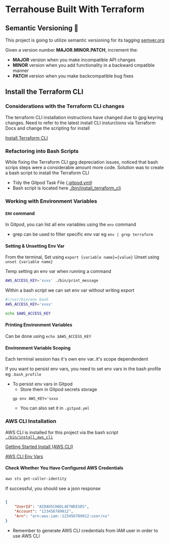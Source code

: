# Terrahouse Built With Terraform

## Semantic Versioning :mage:

This project is going to utilize semantic versioning for its tagging
[semver.org](https://semver.org)

Given a version number **MAJOR.MINOR.PATCH**, increment the:

- **MAJOR** version when you make incompatible API changes
- **MINOR** version when you add functionality in a backward cmpatible manner
- **PATCH** version when you make backcompatible bug fixes


## Install the Terraform CLI

### Considerations with the Terraform CLI changes
The terraform CLI installation instructions have changed due to gpg keyring changes. Need to refer to the latest install CLI insturctions via Terraform Docs and change the scripting for install

[Install Terraform CLI](https://developer.hashicorp.com/terraform/tutorials/aws-get-started/install-cli)


### Refactoring into Bash Scripts
While fixing the Terraform CLI gpg depreciation issues, noticed that bash scrips steps were a considerable amount more code. Solution was to create a bash script to install the Terraform CLI
- Tidy the Gitpod Task File ([.gitpod.yml](.gitpod.yml))
- Bash script is located here [./bin/install_terraform_cli](./bin/install_terraform_cli)

### Working with Environment Variables
#### `ENV` command
In Gitpod, you can list all env variables using the `env` command
- grep can be used to filter specific env var eg `env | grep terraform`

#### Setting & Unsetting Env Var
From the terminal,
Set using `export {variable name}={value}`
Unset using `unset {variable name}`

Temp setting an env var when running a command
```sh
AWS_ACCESS_KEY='xxxx' ./bin/print_message
```

Within a bash script we can set env var without writing export
```sh
#!/usr/bin/env bash
AWS_ACCESS_KEY='xxxx'

echo $AWS_ACCESS_KEY
```

#### Printing Environment Variables
Can be done using `echo $AWS_ACCESS_KEY`

#### Environment Variable Scoping
Each terminal session has it's own env var..it's scope dependendent

If you want to persist env vars, you need to set env vars in the bash profile eg `.bash_profile`

- To persist env vars in Gitpod
    - Store them in Gitpod secrets storage
    ```
    gp env AWS_KEY='sxxx
    ```
    - You can also set it in `.gitpod.yml`


### AWS CLI Installation
AWS CLI is installed for this project via the bash script [`./bin/install_aws_cli`](./bin/install_aws_cli)

[Getting Started Install (AWS CLI)](https://docs.aws.amazon.com/cli/latest/userguide/getting-started-install.html)

[AWS CLI Env Vars](https://docs.aws.amazon.com/cli/latest/userguide/getting-started-install.html)

#### Check Whether You Have Configured AWS Credentials
```sh
aws sts get-caller-identity
```
If successful, you should see a json response
```json

{
    "UserId": "AIDAU5CH6DL4E7WEESDS",
    "Account": "123456789012",
    "Arn": "arn:aws:iam::123456789012:user/xx"
}

```
- Remember to generate AWS CLI credentials from IAM user in order to use AWS CLI